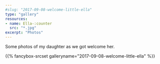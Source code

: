 ```yaml
---
#slug: "2017-09-08-welcome-little-ella"
type: "gallery"
resources:
- name: Ella-:counter
  src: "*.jpg"
excerpt: "Photos"
---
```


Some photos of my daughter as we got welcome her.

{{% fancybox-srcset galleryname="2017-09-08-welcome-little-ella" %}}
